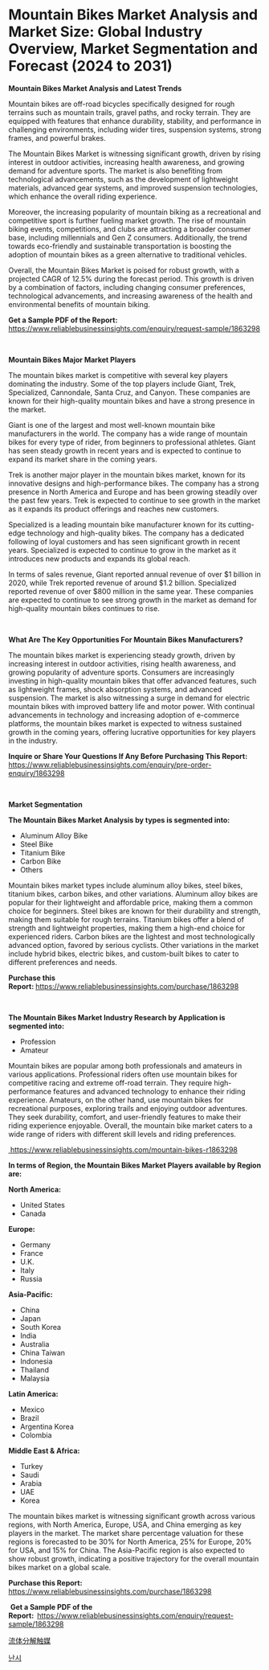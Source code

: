 <p><h1>Mountain Bikes Market Analysis and Market Size: Global Industry Overview, Market Segmentation and Forecast (2024 to 2031)</h1></p><p><strong>Mountain Bikes Market Analysis and Latest Trends</strong></p>
<p><p>Mountain bikes are off-road bicycles specifically designed for rough terrains such as mountain trails, gravel paths, and rocky terrain. They are equipped with features that enhance durability, stability, and performance in challenging environments, including wider tires, suspension systems, strong frames, and powerful brakes.</p><p>The Mountain Bikes Market is witnessing significant growth, driven by rising interest in outdoor activities, increasing health awareness, and growing demand for adventure sports. The market is also benefiting from technological advancements, such as the development of lightweight materials, advanced gear systems, and improved suspension technologies, which enhance the overall riding experience.</p><p>Moreover, the increasing popularity of mountain biking as a recreational and competitive sport is further fueling market growth. The rise of mountain biking events, competitions, and clubs are attracting a broader consumer base, including millennials and Gen Z consumers. Additionally, the trend towards eco-friendly and sustainable transportation is boosting the adoption of mountain bikes as a green alternative to traditional vehicles.</p><p>Overall, the Mountain Bikes Market is poised for robust growth, with a projected CAGR of 12.5% during the forecast period. This growth is driven by a combination of factors, including changing consumer preferences, technological advancements, and increasing awareness of the health and environmental benefits of mountain biking.</p></p>
<p><strong>Get a Sample PDF of the Report:&nbsp;</strong> <a href="https://www.reliablebusinessinsights.com/enquiry/request-sample/1863298">https://www.reliablebusinessinsights.com/enquiry/request-sample/1863298</a></p>
<p>&nbsp;</p>
<p><strong>Mountain Bikes Major Market Players</strong></p>
<p><p>The mountain bikes market is competitive with several key players dominating the industry. Some of the top players include Giant, Trek, Specialized, Cannondale, Santa Cruz, and Canyon. These companies are known for their high-quality mountain bikes and have a strong presence in the market.</p><p>Giant is one of the largest and most well-known mountain bike manufacturers in the world. The company has a wide range of mountain bikes for every type of rider, from beginners to professional athletes. Giant has seen steady growth in recent years and is expected to continue to expand its market share in the coming years.</p><p>Trek is another major player in the mountain bikes market, known for its innovative designs and high-performance bikes. The company has a strong presence in North America and Europe and has been growing steadily over the past few years. Trek is expected to continue to see growth in the market as it expands its product offerings and reaches new customers.</p><p>Specialized is a leading mountain bike manufacturer known for its cutting-edge technology and high-quality bikes. The company has a dedicated following of loyal customers and has seen significant growth in recent years. Specialized is expected to continue to grow in the market as it introduces new products and expands its global reach.</p><p>In terms of sales revenue, Giant reported annual revenue of over $1 billion in 2020, while Trek reported revenue of around $1.2 billion. Specialized reported revenue of over $800 million in the same year. These companies are expected to continue to see strong growth in the market as demand for high-quality mountain bikes continues to rise.</p></p>
<p>&nbsp;</p>
<p><strong>What Are The Key Opportunities For Mountain Bikes Manufacturers?</strong></p>
<p><p>The mountain bikes market is experiencing steady growth, driven by increasing interest in outdoor activities, rising health awareness, and growing popularity of adventure sports. Consumers are increasingly investing in high-quality mountain bikes that offer advanced features, such as lightweight frames, shock absorption systems, and advanced suspension. The market is also witnessing a surge in demand for electric mountain bikes with improved battery life and motor power. With continual advancements in technology and increasing adoption of e-commerce platforms, the mountain bikes market is expected to witness sustained growth in the coming years, offering lucrative opportunities for key players in the industry.</p></p>
<p><strong>Inquire or Share Your Questions If Any Before Purchasing This Report:</strong> <a href="https://www.reliablebusinessinsights.com/enquiry/pre-order-enquiry/1863298">https://www.reliablebusinessinsights.com/enquiry/pre-order-enquiry/1863298</a></p>
<p>&nbsp;</p>
<p><strong>Market Segmentation</strong></p>
<p><strong>The Mountain Bikes Market Analysis by types is segmented into:</strong></p>
<p><ul><li>Aluminum Alloy Bike</li><li>Steel Bike</li><li>Titanium Bike</li><li>Carbon Bike</li><li>Others</li></ul></p>
<p><p>Mountain bikes market types include aluminum alloy bikes, steel bikes, titanium bikes, carbon bikes, and other variations. Aluminum alloy bikes are popular for their lightweight and affordable price, making them a common choice for beginners. Steel bikes are known for their durability and strength, making them suitable for rough terrains. Titanium bikes offer a blend of strength and lightweight properties, making them a high-end choice for experienced riders. Carbon bikes are the lightest and most technologically advanced option, favored by serious cyclists. Other variations in the market include hybrid bikes, electric bikes, and custom-built bikes to cater to different preferences and needs.</p></p>
<p><strong>Purchase this Report:&nbsp;</strong><a href="https://www.reliablebusinessinsights.com/purchase/1863298">https://www.reliablebusinessinsights.com/purchase/1863298</a></p>
<p>&nbsp;</p>
<p><strong>The Mountain Bikes Market Industry Research by Application is segmented into:</strong></p>
<p><ul><li>Profession</li><li>Amateur</li></ul></p>
<p><p>Mountain bikes are popular among both professionals and amateurs in various applications. Professional riders often use mountain bikes for competitive racing and extreme off-road terrain. They require high-performance features and advanced technology to enhance their riding experience. Amateurs, on the other hand, use mountain bikes for recreational purposes, exploring trails and enjoying outdoor adventures. They seek durability, comfort, and user-friendly features to make their riding experience enjoyable. Overall, the mountain bike market caters to a wide range of riders with different skill levels and riding preferences.</p></p>
<p><a href="https://www.reliablebusinessinsights.com/mountain-bikes-r1863298">&nbsp;https://www.reliablebusinessinsights.com/mountain-bikes-r1863298</a></p>
<p><strong>In terms of Region, the Mountain Bikes Market Players available by Region are:</strong></p>
<p>
    <p> <strong> North America: </strong>
        <ul>
            <li>United States</li>
            <li>Canada</li>
        </ul>
        </p> 
    <p> <strong> Europe: </strong>
        <ul>
            <li>Germany</li>
            <li>France</li>
            <li>U.K.</li>
            <li>Italy</li>
            <li>Russia</li>
        </ul>
        </p> 
    <p> <strong> Asia-Pacific: </strong>
        <ul>
            <li>China</li>
            <li>Japan</li>
            <li>South Korea</li>
            <li>India</li>
            <li>Australia</li>
            <li>China Taiwan</li>
            <li>Indonesia</li>
            <li>Thailand</li>
            <li>Malaysia</li>
        </ul>
        </p> 
    <p> <strong> Latin America: </strong>
        <ul>
            <li>Mexico</li>
            <li>Brazil</li>
            <li>Argentina Korea</li>
            <li>Colombia</li>
        </ul>
        </p> 
    <p> <strong> Middle East & Africa: </strong>
        <ul>
            <li>Turkey</li>
            <li>Saudi</li>
            <li>Arabia</li>
            <li>UAE</li>
            <li>Korea</li>
        </ul>
    </p>
    </p>
<p><p>The mountain bikes market is witnessing significant growth across various regions, with North America, Europe, USA, and China emerging as key players in the market. The market share percentage valuation for these regions is forecasted to be 30% for North America, 25% for Europe, 20% for USA, and 15% for China. The Asia-Pacific region is also expected to show robust growth, indicating a positive trajectory for the overall mountain bikes market on a global scale.</p></p>
<p><strong>Purchase this Report: </strong><a href="https://www.reliablebusinessinsights.com/purchase/1863298">https://www.reliablebusinessinsights.com/purchase/1863298</a></p>
<p>&nbsp;<strong>Get a Sample PDF of the Report:&nbsp;&nbsp;</strong><a href="https://www.reliablebusinessinsights.com/enquiry/request-sample/1863298">https://www.reliablebusinessinsights.com/enquiry/request-sample/1863298</a></p>
<p><strong></strong></p>
<p><p><a href="https://github.com/oafhukehf4709715/Market-Research-Report-List-3/blob/main/962109529255.md">流体分解触媒</a></p><p><a href="https://github.com/vseigx30c9a1j/Market-Research-Report-List-3/blob/main/937577038510.md">난시</a></p></p>